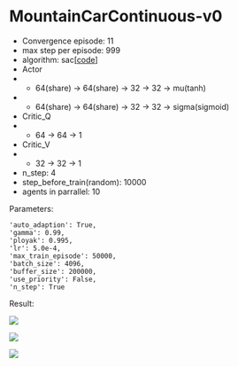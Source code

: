 # MountainCarContinuous-v0

- Convergence episode: 11
- max step per episode: 999
- algorithm: sac[[code](https://github.com/StepNeverStop/RLs/blob/master/algos/single/sac.py)]
- Actor
- - 64(share) -> 64(share) -> 32 -> 32 -> mu(tanh)
- - 64(share) -> 64(share) -> 32 -> 32 -> sigma(sigmoid)
- Critic_Q
- - 64 -> 64 -> 1
- Critic_V
- - 32 -> 32 -> 1
- n_step: 4
- step_before_train(random): 10000
- agents in parrallel: 10

Parameters:
```
'auto_adaption': True,
'gamma': 0.99,
'ployak': 0.995,
'lr': 5.0e-4,
'max_train_episode': 50000,
'batch_size': 4096,
'buffer_size': 200000,
'use_priority': False,
'n_step': True
```

Result:

![](./result.gif)

![](./training_process.png)

![](./training_curve.png)

